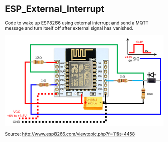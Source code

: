 # ESP_External_Interrupt
Code to wake up ESP8266 using external interrupt and send a MQTT message and turn itself off after external signal has vanished.

![Build](Build.png)

Source: http://www.esp8266.com/viewtopic.php?f=11&t=4458
